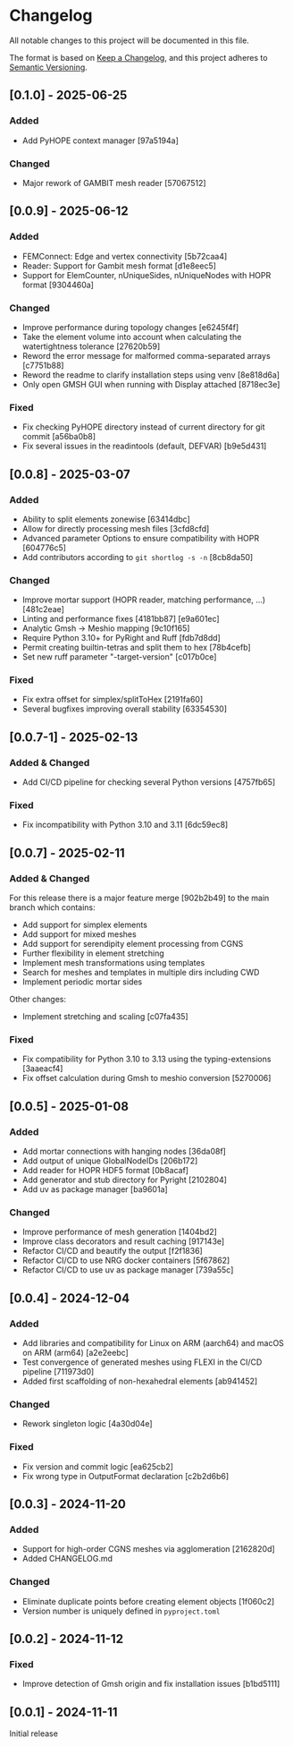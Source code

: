# Changelog

All notable changes to this project will be documented in this file.

The format is based on [Keep a Changelog](https://keepachangelog.com/en/1.0.0/), and this project adheres to [Semantic Versioning](https://semver.org/spec/v2.0.0.html).

## [0.1.0] - 2025-06-25

### Added
- Add PyHOPE context manager [97a5194a]

### Changed
- Major rework of GAMBIT mesh reader [57067512]

## [0.0.9] - 2025-06-12

### Added
- FEMConnect: Edge and vertex connectivity [5b72caa4]
- Reader: Support for Gambit mesh format [d1e8eec5]
- Support for ElemCounter, nUniqueSides, nUniqueNodes with HOPR format [9304460a]

### Changed
- Improve performance during topology changes [e6245f4f]
- Take the element volume into account when calculating the watertightness tolerance [27620b59]
- Reword the error message for malformed comma-separated arrays [c7751b88]
- Reword the readme to clarify installation steps using venv [8e818d6a]
- Only open GMSH GUI when running with Display attached [8718ec3e]

### Fixed
- Fix checking PyHOPE directory instead of current directory for git commit [a56ba0b8]
- Fix several issues in the readintools (default, DEFVAR) [b9e5d431]

## [0.0.8] - 2025-03-07

### Added
- Ability to split elements zonewise [63414dbc]
- Allow for directly processing mesh files [3cfd8cfd]
- Advanced parameter Options to ensure compatibility with HOPR [604776c5]
- Add contributors according to `git shortlog -s -n` [8cb8da50]

### Changed
- Improve mortar support (HOPR reader, matching performance, ...) [481c2eae]
- Linting and performance fixes [4181bb87] [e9a601ec]
- Analytic Gmsh -> Meshio mapping [9c10f165]
- Require Python 3.10+ for PyRight and Ruff [fdb7d8dd]
- Permit creating builtin-tetras and split them to hex [78b4cefb]
- Set new ruff parameter "-target-version" [c017b0ce]

### Fixed
- Fix extra offset for simplex/splitToHex [2191fa60]
- Several bugfixes improving overall stability [63354530]

## [0.0.7-1] - 2025-02-13

### Added & Changed
- Add CI/CD pipeline for checking several Python versions [4757fb65]

### Fixed
- Fix incompatibility with Python 3.10 and 3.11 [6dc59ec8]

## [0.0.7] - 2025-02-11

### Added & Changed
For this release there is a major feature merge [902b2b49] to the main branch which contains:
- Add support for simplex elements
- Add support for mixed meshes
- Add support for serendipity element processing from CGNS
- Further flexibility in element stretching
- Implement mesh transformations using templates
- Search for meshes and templates in multiple dirs including CWD
- Implement periodic mortar sides

Other changes:
- Implement stretching and scaling [c07fa435]

### Fixed
- Fix compatibility for Python 3.10 to 3.13 using the typing-extensions [3aaeacf4]
- Fix offset calculation during Gmsh to meshio conversion [5270006]

## [0.0.5] - 2025-01-08

### Added
- Add mortar connections with hanging nodes [36da08f]
- Add output of unique GlobalNodeIDs [206b172]
- Add reader for HOPR HDF5 format [0b8acaf]
- Add generator and stub directory for Pyright [2102804]
- Add uv as package manager [ba9601a]

### Changed
- Improve performance of mesh generation [1404bd2]
- Improve class decorators and result caching [917143e]
- Refactor CI/CD and beautify the output [f2f1836]
- Refactor CI/CD to use NRG docker containers [5f67862]
- Refactor CI/CD to use uv as package manager [739a55c]

## [0.0.4] - 2024-12-04

### Added
- Add libraries and compatibility for Linux on ARM (aarch64) and macOS on ARM (arm64) [a2e2eebc]
- Test convergence of generated meshes using FLEXI in the CI/CD pipeline [711973d0]
- Added first scaffolding of non-hexahedral elements [ab941452]

### Changed
- Rework singleton logic [4a30d04e]

### Fixed
- Fix version and commit logic [ea625cb2]
- Fix wrong type in OutputFormat declaration [c2b2d6b6]

## [0.0.3] - 2024-11-20

### Added
- Support for high-order CGNS meshes via agglomeration [2162820d]
- Added CHANGELOG.md

### Changed
- Eliminate duplicate points before creating element objects [1f060c2]
- Version number is uniquely defined in `pyproject.toml`

## [0.0.2] - 2024-11-12

### Fixed
- Improve detection of Gmsh origin and fix installation issues [b1bd5111]

## [0.0.1] - 2024-11-11
Initial release
